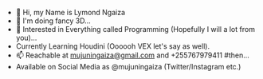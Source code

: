 - 👋 Hi, my Name is Lymond Ngaiza
- 👀 I'm doing fancy 3D...
- 🌱 Interested in Everything called Programming (Hopefully I will a lot from you)...
- Currently Learning Houdini (Oooooh VEX let's say as well).
- 📫 Reachable at  mujuningaiza@gmail.com and +255767979411 #then...
- Available on Social Media as @mujuningaiza (Twitter/Instagram etc.)

<!---
mujuningaiza/mujuningaiza is a ✨ special ✨ repository because its `README.md` (this file) appears on your GitHub profile.
You can click the Preview link to take a look at your changes.
--->

